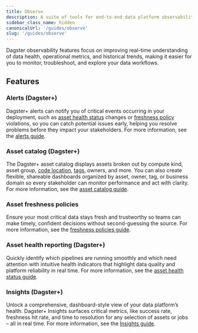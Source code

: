 ```yaml
---
title: Observe
description: A suite of tools for end-to-end data platform observability in Dagster.
sidebar_class_name: hidden
canonicalUrl: '/guides/observe'
slug: '/guides/observe'
---
```


Dagster observability features focus on improving real-time understanding of data health, operational metrics, and historical trends, making it easier for you to monitor, troubleshoot, and explore your data workflows.

## Features

### Alerts (Dagster+)

Dagster+ alerts can notify you of critical events occurring in your deployment, such as [asset health status](/guides/observe/asset-health-status) changes or [freshness policy](/guides/observe/asset-freshness-policies) violations, so you can catch potential issues early, helping you resolve problems before they impact your stakeholders. For more information, see the [alerts guide](/guides/observe/alerts).

### Asset catalog (Dagster+)

The Dagster+ asset catalog displays assets broken out by compute kind, asset group, [code location](/deployment/code-locations), [tags](/guides/build/assets/metadata-and-tags/tags), owners, and more. You can also create flexible, shareable dashboards organized by asset, owner, tag, or business domain so every stakeholder can monitor performance and act with clarity. For more information, see the [asset catalog guide](/guides/observe/asset-catalog).

### Asset freshness policies

Ensure your most critical data stays fresh and trustworthy so teams can make timely, confident decisions without second-guessing the source. For more information, see the [freshness policies guide](/guides/observe/asset-freshness-policies).

### Asset health reporting (Dagster+)

Quickly identify which pipelines are running smoothly and which need attention with intuitive health indicators that highlight data quality and platform reliability in real time. For more information, see the [asset health status guide](/guides/observe/asset-health-status).

### Insights (Dagster+)

Unlock a comprehensive, dashboard-style view of your data platform’s health. Dagster+ Insights surfaces critical metrics, like success rate, freshness hit rate, and time to resolution for any selection of assets or jobs – all in real time. For more information, see the [Insights guide](/guides/observe/insights).
